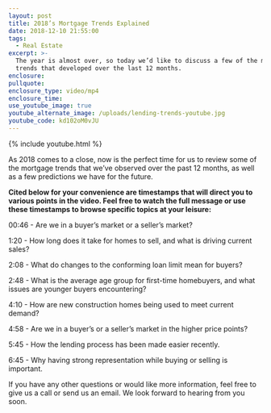 ```yaml
---
layout: post
title: 2018’s Mortgage Trends Explained
date: 2018-12-10 21:55:00
tags:
  - Real Estate
excerpt: >-
  The year is almost over, so today we’d like to discuss a few of the mortgage
  trends that developed over the last 12 months.
enclosure:
pullquote:
enclosure_type: video/mp4
enclosure_time:
use_youtube_image: true
youtube_alternate_image: /uploads/lending-trends-youtube.jpg
youtube_code: kd102oM0vJU
---
```


{% include youtube.html %}

As 2018 comes to a close, now is the perfect time for us to review some of the mortgage trends that we’ve observed over the past 12 months, as well as a few predictions we have for the future.

**Cited below for your convenience are timestamps that will direct you to various points in the video. Feel free to watch the full message or use these timestamps to browse specific topics at your leisure:**

00:46 - Are we in a buyer’s market or a seller’s market?

1:20 - How long does it take for homes to sell, and what is driving current sales?

2:08 - What do changes to the conforming loan limit mean for buyers?

2:48 - What is the average age group for first-time homebuyers, and what issues are younger buyers encountering?

4:10 - How are new construction homes being used to meet current demand?

4:58 - Are we in a buyer’s or a seller’s market in the higher price points?  

5:45 - How the lending process has been made easier recently.

6:45 - Why having strong representation while buying or selling is important.

If you have any other questions or would like more information, feel free to give us a call or send us an email. We look forward to hearing from you soon.